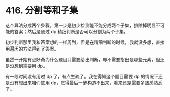 # 416. 分割等和子集
这个算法分成两个步骤，第一步是初步检测能不能分成两个子集，排除掉明显不可能的答案；然后是通过 dp 精细判断是否可以分割为两个子集。

初步判断那里我和答案想的一样周到，但是在精细判断的时候，我就没多想，直接用遍历的方法得到了答案。

虽然一开始有点好奇为什么题目只需要给出判断，却不需要指出是哪些元素，但还是没想到需要用 dp。

有一段时间没有用过 dp 了，有点生疏了。我在得知这个题目需要 dp 的情况下还是没有想出来咱们使用 dp，觉得最后一步构造不出来，看来还是需要多熟悉熟悉了。
